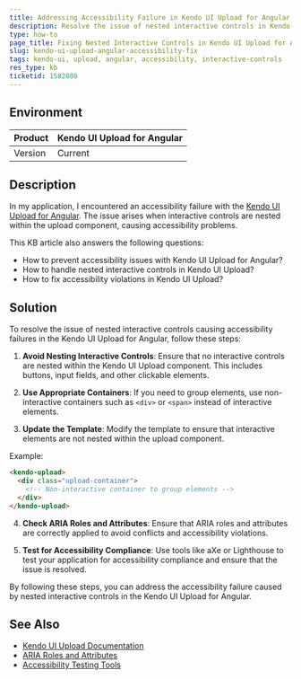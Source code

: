 ```yaml
---
title: Addressing Accessibility Failure in Kendo UI Upload for Angular: Interactive Controls Can Not Be Nested
description: Resolve the issue of nested interactive controls in Kendo UI Upload for Angular causing accessibility failures.
type: how-to
page_title: Fixing Nested Interactive Controls in Kendo UI Upload for Angular
slug: kendo-ui-upload-angular-accessibility-fix
tags: kendo-ui, upload, angular, accessibility, interactive-controls
res_type: kb
ticketid: 1582080
---
```


## Environment

| Product | Kendo UI Upload for Angular |
| --- | --- |
| Version | Current |

## Description

In my application, I encountered an accessibility failure with the [Kendo UI Upload for Angular](https://docs.telerik.com/kendo-ui/components/uploads/upload/overview). The issue arises when interactive controls are nested within the upload component, causing accessibility problems.

This KB article also answers the following questions:
- How to prevent accessibility issues with Kendo UI Upload for Angular?
- How to handle nested interactive controls in Kendo UI Upload?
- How to fix accessibility violations in Kendo UI Upload?

## Solution

To resolve the issue of nested interactive controls causing accessibility failures in the Kendo UI Upload for Angular, follow these steps:

1. **Avoid Nesting Interactive Controls**: Ensure that no interactive controls are nested within the Kendo UI Upload component. This includes buttons, input fields, and other clickable elements.

2. **Use Appropriate Containers**: If you need to group elements, use non-interactive containers such as `<div>` or `<span>` instead of interactive elements.

3. **Update the Template**: Modify the template to ensure that interactive elements are not nested within the upload component.

Example:
```html
<kendo-upload>
  <div class="upload-container">
    <!-- Non-interactive container to group elements -->
  </div>
</kendo-upload>
```

4. **Check ARIA Roles and Attributes**: Ensure that ARIA roles and attributes are correctly applied to avoid conflicts and accessibility violations.

5. **Test for Accessibility Compliance**: Use tools like aXe or Lighthouse to test your application for accessibility compliance and ensure that the issue is resolved.

By following these steps, you can address the accessibility failure caused by nested interactive controls in the Kendo UI Upload for Angular.

## See Also

- [Kendo UI Upload Documentation](https://docs.telerik.com/kendo-ui/components/uploads/upload/overview)
- [ARIA Roles and Attributes](https://www.w3.org/TR/wai-aria-1.1/#roles)
- [Accessibility Testing Tools](https://developer.chrome.com/docs/lighthouse/accessibility/)


